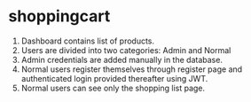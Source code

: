 # shoppingcart
1. Dashboard contains list of products.
2. Users are divided into two categories: Admin and Normal
3. Admin credentials are added manually in the database.
4. Normal users register themselves through register page and authenticated login provided thereafter using JWT.
5. Normal users can see only the shopping list page.
